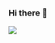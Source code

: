 ### Hi there 👋

<img src="https://img.shields.io/badge/JavaScript-243763?style=for-the-badge&logo=JavaScript&logoColor=yellow"/>
